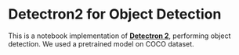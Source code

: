 # Detectron2 for Object Detection


This is a notebook implementation of [**Detectron 2**](https://github.com/facebookresearch/detectron2), performing object detection. We used a pretrained model on COCO dataset.



